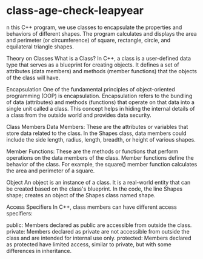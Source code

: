 # class-age-check-leapyear
n this C++ program, we use classes to encapsulate the properties and behaviors of different shapes. The program calculates and displays the area and perimeter (or circumference) of square, rectangle, circle, and equilateral triangle shapes.

Theory on Classes
What is a Class?
In C++, a class is a user-defined data type that serves as a blueprint for creating objects. It defines a set of attributes (data members) and methods (member functions) that the objects of the class will have.

Encapsulation
One of the fundamental principles of object-oriented programming (OOP) is encapsulation. Encapsulation refers to the bundling of data (attributes) and methods (functions) that operate on that data into a single unit called a class. This concept helps in hiding the internal details of a class from the outside world and provides data security.

Class Members
Data Members: These are the attributes or variables that store data related to the class. In the Shapes class, data members could include the side length, radius, length, breadth, or height of various shapes.

Member Functions: These are the methods or functions that perform operations on the data members of the class. Member functions define the behavior of the class. For example, the square() member function calculates the area and perimeter of a square.

Object
An object is an instance of a class. It is a real-world entity that can be created based on the class's blueprint. In the code, the line Shapes shape; creates an object of the Shapes class named shape.

Access Specifiers
In C++, class members can have different access specifiers:

public: Members declared as public are accessible from outside the class.
private: Members declared as private are not accessible from outside the class and are intended for internal use only.
protected: Members declared as protected have limited access, similar to private, but with some differences in inheritance.
